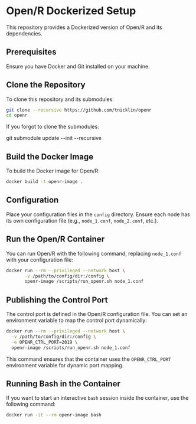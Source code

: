 # Open/R Dockerized Setup

This repository provides a Dockerized version of Open/R and its dependencies.

## Prerequisites

Ensure you have Docker and Git installed on your machine.

## Clone the Repository

To clone this repository and its submodules:

```bash
git clone --recursive https://github.com/tnicklin/openr  
cd openr
```
If you forgot to clone the submodules:

git submodule update --init --recursive

## Build the Docker Image

To build the Docker image for Open/R:
```bash
docker build -t openr-image .
```
## Configuration

Place your configuration files in the `config` directory. Ensure each node has its own configuration file (e.g., `node_1.conf`, `node_2.conf`, etc.).

## Run the Open/R Container

You can run Open/R with the following command, replacing `node_1.conf` with your configuration file:
```bash
docker run --rm --privileged --network host \
       -v /path/to/config/dir:/config \
       openr-image /scripts/run_openr.sh node_1.conf
```
## Publishing the Control Port

The control port is defined in the Open/R configuration file. You can set an environment variable to map the control port dynamically:
```bash
docker run --rm --privileged --network host \
  -v /path/to/config/dir:/config \
  -e OPENR_CTRL_PORT=2019 \
  openr-image /scripts/run_openr.sh node_1.conf
```
This command ensures that the container uses the `OPENR_CTRL_PORT` environment variable for dynamic port mapping.

## Running Bash in the Container

If you want to start an interactive `bash` session inside the container, use the following command:
```bash
docker run -it --rm openr-image bash
```
